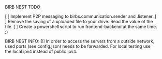 BIRB NEST TODO:

[ ] Implement P2P messaging to birbs.communication.sender and .listener.
[ ] Remove the saving of a uploaded file to your drive. Read the value of the file.
[ ] Create a powershell script to run frontend-backend at the same time. ;)

BIRB NEST INFO:
[!] In order to access the servers from a outside network, used ports (see config.json) needs to be forwarded. For local testing
use the local ipv4 instead of public ipv4.
